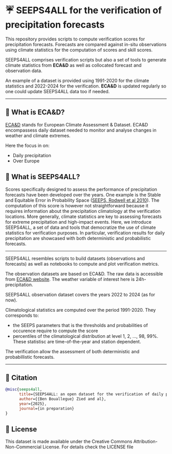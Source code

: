 # :umbrella: SEEPS4ALL for the verification of precipitation forecasts

This repository provides scripts to compute verification scores for precipitation forecasts. 
Forecasts are compared against in-situ observations using climate statistics for the computation of scores and skill scores.

SEEPS4ALL comprises verification scripts but also a set of tools to generate climate statistics from **ECA&D** as well as collocated forecast and observation data.

An example of a dataset is provided using 1991-2020 for the climate statistics and 2022-2024 for the verification. **ECA&D** is updated regularly so one could update SEEPS4ALL data too if needed. 

---

## :black_square_button: What is ECA&D?

[ECA&D](https://www.ecad.eu) stands for European Climate Assessment & Dataset. 
ECA&D encompassess daily dataset needed to monitor and analyse changes in weather and climate extremes.

Here the focus in on:
- Daily precipitation
- Over Europe

## :black_square_button: What is SEEPS4ALL?

Scores specifically designed to assess the performance of precipitation forecasts have been developed over the years. One example is the Stable and Equitable Error in Probability Space ([SEEPS, Rodwell et al 2010](https://doi.org/10.1002/qj.656)). The computation of this score is however not straightforward because it requires information about the precipitation climatology at the verification locations. More generally, climate statistics are key to assessing forecasts for extreme precipitation and high-impact events. Here, we introduce SEEPS4ALL, a set of data and tools that democratize the use of  climate statistics for verification purposes. In particular, verification results for daily precipitation are showcased with both deterministic and probabilistic forecasts.

---

SEEPS4ALL resembles scripts to build datasets (observations and forecasts) as well as notebooks to compute and plot verification metrics. 

The observation datasets are based on ECA&D. The raw data is accessible from [ECA&D website](https://www.ecad.eu/dailydata/predefinedseries.php).  The weather variable of interest here is 24h-precipitation. 

SEEPS4ALL  observation dataset covers the years 2022 to 2024 (as for now). 

Climatological statistics are computed over the period 1991-2020. They corresponds to:
- the SEEPS parameters that is the thresholds and probabilities of occurence require to compute the score
- percentiles of the climatological distribution at level 1, 2, ..., 98, 99%.
These statistisc are time-of-the-year and station dependent.   

The verification allow the assessment of both deterministic and probabillistic forecasts.  

---

## :paperclip: Citation

```bibtex
@misc{seeps4all,
      title={SEEPS4ALL: an open dataset for the verification of daily precipitation forecasts using station climatology statistics.}, 
      author={{Ben Bouallegue} Zied and al},
      year={2025},
      journal={in preparation}
}
```


## 📄 License
This dataset is made available under the Creative Commons Attribution-Non-Commercial License.
For details check the LICENSE file
 





